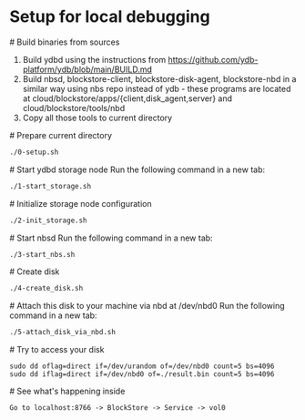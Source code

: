 # Setup for local debugging

\# Build binaries from sources
1. Build ydbd using the instructions from https://github.com/ydb-platform/ydb/blob/main/BUILD.md
2. Build nbsd, blockstore-client, blockstore-disk-agent, blockstore-nbd in a similar way using nbs repo instead of ydb - these programs are located at cloud/blockstore/apps/{client,disk_agent,server} and cloud/blockstore/tools/nbd
3. Copy all those tools to current directory

\# Prepare current directory
```bash
./0-setup.sh
```

\# Start ydbd storage node
Run the following command in a new tab:
```bash
./1-start_storage.sh
```

\# Initialize storage node configuration
```bash
./2-init_storage.sh
```

\# Start nbsd
Run the following command in a new tab:
```bash
./3-start_nbs.sh
```

\# Create disk
```bash
./4-create_disk.sh
```

\# Attach this disk to your machine via nbd at /dev/nbd0
Run the following command in a new tab:
```bash
./5-attach_disk_via_nbd.sh
```

\# Try to access your disk
```
sudo dd oflag=direct if=/dev/urandom of=/dev/nbd0 count=5 bs=4096
sudo dd iflag=direct if=/dev/nbd0 of=./result.bin count=5 bs=4096
```

\# See what's happening inside
```
Go to localhost:8766 -> BlockStore -> Service -> vol0
```
